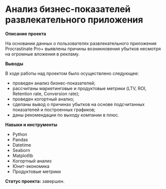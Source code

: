 # Анализ бизнес-показателей развлекательного приложения

**Описание проекта**

На основании данных о пользователях развлекательного приложения Procrastinate Pro+ выявлены причины возникновения убытков несмотря на огромные вложения в рекламу. 

**Выводы**

В ходе работы над проектом было осуществлено следующее: 
- проведен анализ бизнес-показателей;
- рассчитаны маркетинговые и продуктовые метрики (LTV, ROI, Retention rate, Conversion rate);
- проведен когортный анализ;
- сделаны вывод о причинах убытков на основе подсчитанных показателей и построенных графиков;
- даны рекомендации по выходу компании в плюс.

**Навыки и инструменты**

- Python
- Pandas
- Datetime
- Seaborn
- Matplotlib
- Когортный анализ
- Юнит-экономика
- Продуктовые метрики

**Статус проекта:** завершен.
